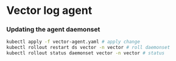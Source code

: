 # Vector log agent

### Updating the agent daemonset

```bash
kubectl apply -f vector-agent.yaml # apply change
kubectl rollout restart ds vector -n vector # roll daemonset
kubectl rollout status daemonset vector -n vector # status
```